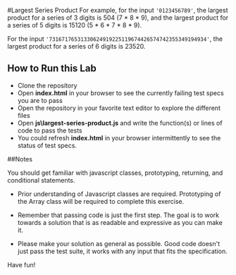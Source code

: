 #Largest Series Product
For example, for the input `'0123456789'`, the largest product for a
series of 3 digits is 504 (7 * 8 * 9), and the largest product for a
series of 5 digits is 15120 (5 * 6 * 7 * 8 * 9).

For the input `'73167176531330624919225119674426574742355349194934'`,
the largest product for a series of 6 digits is 23520.


## How to Run this Lab

+ Clone the repository
+ Open **index.html** in your browser to see the currently failing test specs you are to pass
+ Open the repository in your favorite text editor to explore the different files
+ Open **js\largest-series-product.js** and write the function(s) or lines of code to pass the tests
+ You could refresh **index.html** in your browser intermittently to see the status of test specs.

##Notes

You should get familiar with javascript classes, prototyping, returning, and conditional statements.

+ Prior understanding of Javascript classes are required. Prototyping of the Array class will be required to complete this exercise.

+ Remember that passing code is just the first step. The goal is to work towards a solution that is as readable and expressive as you can make
it.

+ Please make your solution as general as possible. Good code doesn't just pass the test suite, it works with any input that fits the specification.

Have fun!
